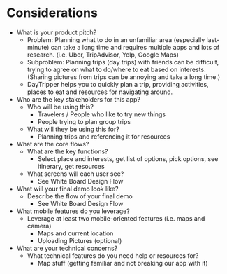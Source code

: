Considerations
===

* What is your product pitch?
    * Problem: Planning what to do in an unfamiliar area (especially last-minute) can take a long time and requires multiple apps and lots of research. (i.e. Uber, TripAdvisor, Yelp, Google Maps)
    * Subproblem: Planning trips (day trips) with friends can be difficult, trying to agree on what to do/where to eat based on interests. (Sharing pictures from trips can be annoying and take a long time.)
    * DayTripper helps you to quickly plan a trip, providing activities, places to eat and resources for navigating around.
* Who are the key stakeholders for this app?
    * Who will be using this?
        * Travelers / People who like to try new things
        * People trying to plan group trips
    * What will they be using this for?
        * Planning trips and referencing it for resources
* What are the core flows?
    * What are the key functions?
        * Select place and interests, get list of options, pick options, see itinerary, get resources
    * What screens will each user see?
        * See White Board Design Flow
* What will your final demo look like?
    * Describe the flow of your final demo
        * See White Board Design Flow
* What mobile features do you leverage?
    * Leverage at least two mobile-oriented features (i.e. maps and camera)
        * Maps and current location
        * Uploading Pictures (optional)
* What are your technical concerns?
    * What technical features do you need help or resources for?
        * Map stuff (getting familiar and not breaking our app with it)

